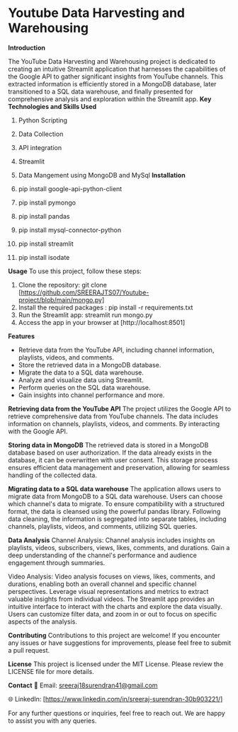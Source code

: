 # Youtube Data Harvesting and Warehousing
**Introduction**

The YouTube Data Harvesting and Warehousing project is dedicated to creating an intuitive Streamlit application that harnesses the capabilities of the Google API to gather significant insights from YouTube channels. This extracted information is efficiently stored in a MongoDB database, later transitioned to a SQL data warehouse, and finally presented for comprehensive analysis and exploration within the Streamlit app.
**Key Technologies and Skills Used**

1. Python Scripting
2. Data Collection
3. API integration
4. Streamlit
5. Data Mangement using MongoDB and MySql
**Installation**

1. pip install google-api-python-client
2. pip install pymongo
3. pip install pandas
4. pip install mysql-connector-python
5. pip install streamlit
6. pip install isodate

**Usage** 
To use this project, follow these steps:

1. Clone the repository: git clone [https://github.com/SREERAJTS07/Youtube-project/blob/main/mongo.py]
2. Install the required packages : pip install -r requirements.txt
3. Run the Streamlit app: streamlit run mongo.py
4. Access the app in your browser at [http://localhost:8501]

**Features**
- Retrieve data from the YouTube API, including channel information, playlists, videos, and comments.
- Store the retrieved data in a MongoDB database.
- Migrate the data to a SQL data warehouse.
- Analyze and visualize data using Streamlit.
- Perform queries on the SQL data warehouse.
- Gain insights into channel performance and more.

**Retrieving data from the YouTube API**
The project utilizes the Google API to retrieve comprehensive data from YouTube channels. The data includes information on channels, playlists, videos, and comments. By interacting with the Google API.

**Storing data in MongoDB**
The retrieved data is stored in a MongoDB database based on user authorization. If the data already exists in the database, it can be overwritten with user consent. This storage process ensures efficient data management and preservation, allowing for seamless handling of the collected data.

**Migrating data to a SQL data warehouse**
The application allows users to migrate data from MongoDB to a SQL data warehouse. Users can choose which channel's data to migrate. To ensure compatibility with a structured format, the data is cleansed using the powerful pandas library. Following data cleaning, the information is segregated into separate tables, including channels, playlists, videos, and comments, utilizing SQL queries.

**Data Analysis**
Channel Analysis: Channel analysis includes insights on playlists, videos, subscribers, views, likes, comments, and durations. Gain a deep understanding of the channel's performance and audience engagement through summaries.

Video Analysis: Video analysis focuses on views, likes, comments, and durations, enabling both an overall channel and specific channel perspectives. Leverage visual representations and metrics to extract valuable insights from individual videos.
The Streamlit app provides an intuitive interface to interact with the charts and explore the data visually. Users can customize filter data, and zoom in or out to focus on specific aspects of the analysis.

**Contributing**
Contributions to this project are welcome! If you encounter any issues or have suggestions for improvements, please feel free to submit a pull request.

**License**
This project is licensed under the MIT License. Please review the LICENSE file for more details.

**Contact**
📧 Email: sreeraj18surendran41@gmail.com

🌐 LinkedIn: [https://www.linkedin.com/in/sreeraj-surendran-30b903221/]

For any further questions or inquiries, feel free to reach out. We are happy to assist you with any queries.
